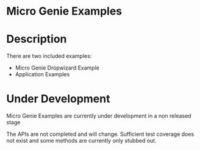 Micro Genie Examples
=======


# Description

There are two included examples:

- Micro Genie Dropwizard Example 
- Application Examples




# Under Development

Micro Genie Examples are currently under development in a non released stage

The APIs are not completed and will change. Sufficient test coverage does not exist and some methods are currently only stubbed out. 

